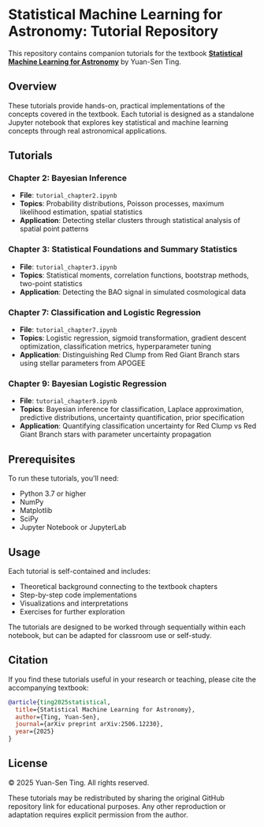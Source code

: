 # Statistical Machine Learning for Astronomy: Tutorial Repository

This repository contains companion tutorials for the textbook **[Statistical Machine Learning for Astronomy](https://arxiv.org/abs/2506.12230)** by Yuan-Sen Ting.

## Overview

These tutorials provide hands-on, practical implementations of the concepts covered in the textbook. Each tutorial is designed as a standalone Jupyter notebook that explores key statistical and machine learning concepts through real astronomical applications.

## Tutorials

### Chapter 2: Bayesian Inference
- **File**: `tutorial_chapter2.ipynb`
- **Topics**: Probability distributions, Poisson processes, maximum likelihood estimation, spatial statistics
- **Application**: Detecting stellar clusters through statistical analysis of spatial point patterns

### Chapter 3: Statistical Foundations and Summary Statistics
- **File**: `tutorial_chapter3.ipynb`
- **Topics**: Statistical moments, correlation functions, bootstrap methods, two-point statistics
- **Application**: Detecting the BAO signal in simulated cosmological data

### Chapter 7: Classification and Logistic Regression
- **File**: `tutorial_chapter7.ipynb`
- **Topics**: Logistic regression, sigmoid transformation, gradient descent optimization, classification metrics, hyperparameter tuning
- **Application**: Distinguishing Red Clump from Red Giant Branch stars using stellar parameters from APOGEE

### Chapter 9: Bayesian Logistic Regression
- **File**: `tutorial_chapter9.ipynb`
- **Topics**: Bayesian inference for classification, Laplace approximation, predictive distributions, uncertainty quantification, prior specification
- **Application**: Quantifying classification uncertainty for Red Clump vs Red Giant Branch stars with parameter uncertainty propagation

## Prerequisites

To run these tutorials, you'll need:
- Python 3.7 or higher
- NumPy
- Matplotlib
- SciPy
- Jupyter Notebook or JupyterLab

## Usage

Each tutorial is self-contained and includes:
- Theoretical background connecting to the textbook chapters
- Step-by-step code implementations
- Visualizations and interpretations
- Exercises for further exploration

The tutorials are designed to be worked through sequentially within each notebook, but can be adapted for classroom use or self-study.

## Citation

If you find these tutorials useful in your research or teaching, please cite the accompanying textbook:

```bibtex
@article{ting2025statistical,
  title={Statistical Machine Learning for Astronomy},
  author={Ting, Yuan-Sen},
  journal={arXiv preprint arXiv:2506.12230},
  year={2025}
}
```

## License

© 2025 Yuan-Sen Ting. All rights reserved.

These tutorials may be redistributed by sharing the original GitHub repository link for educational purposes. Any other reproduction or adaptation requires explicit permission from the author.
